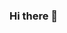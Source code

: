 ### Hi there 👋

<!--
**Sourish-Mukherjee/Sourish-Mukherjee** is a ✨ _special_ ✨ repository because its `README.md` (this file) appears on your GitHub profile.

Here are some ideas to get you started:

- 🔭 I’m currently working on Flutter Project
- 🌱 I’m currently learning Flutter BLOC
- 👯 I’m looking to collaborate on Flutter & Java Projects
- 📫 How to reach me: https://www.linkedin.com/in/sourish-mukherjee/
-->
